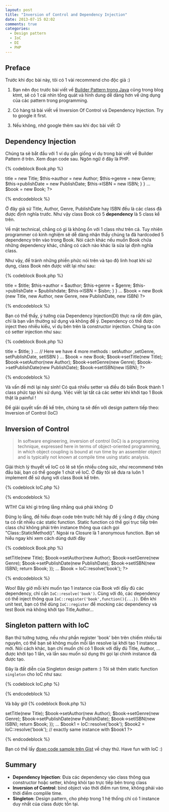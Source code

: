 ```yaml
---
layout: post
title: "Inversion of Control and Dependency Injection"
date: 2013-07-15 02:02
comments: true
categories: 
  - Design pattern 
  - IoC 
  - DI
  - PHP 
---
```



## Preface 
Trước khi đọc bài này, tôi có 1 vài recommend cho độc giả :) 

1. Bạn nên đọc trước bài viết về [Builder Pattern trong Java](http://ktmt.github.io/blog/2013/06/14/design-pattern-ap-dung-builder-pattern-trong-test-java/) cũng trong blog ktmt, sẽ có 1 cái nhìn tổng quát và hình dung dễ dàng hơn về ứng dụng của các pattern trong programming.

2. Có hàng tá bài viết về Inversion Of Control và Dependency Injection. Try to google it first. 

3. Nếu không, nhớ google thêm sau khi đọc bài viết :D  

## Dependency Injection

Chúng ta sẽ bắt đầu với 1 ví dụ gần giống ví dụ trong bài viết về Builder Pattern ở trên. Xem đoạn code sau. Ngôn ngữ ở đây là PHP.

{% codeblock  Book.php %}
<?php
class Book ()
{
    public function __construct()
    {
        $this->title = new Title;
        $this->author = new Author;
        $this->genre = new Genre;
        $this->publishDate = new PublishDate;
        $this->ISBN = new ISBN;
    }
}
...

$book = new Book;
?>
{% endcodeblock %} 

Ở đây giả sử Title, Author, Genre, PublishDate hay ISBN đều là các class đã được định nghĩa trước. Như vậy class Book có 5 **dependency** là 5 class kể trên.

Về mặt technical, chẳng có gì là không ổn với 1 class như trên cả. 
Tuy nhiên programmer có kinh nghiệm sẽ dễ dàng nhận thấy chúng ta đã hardcoded 5 dependency trên vào trong Book. 
Nói cách khác nếu muốn Book chứa những dependency khác, chẳng có cách nào khác là sửa lại định nghĩa class.

Như vậy, để tránh những phiền phức nói trên và tạo độ linh hoạt khi sử dụng, class Book nên được viết lại như sau: 

{% codeblock  Book.php %}
<?php
class Book ()
{
    public function __construct($title, $author, $genre, $publishdate, $isbn)
    {
        $this->title = $title;
        $this->author = $author;
        $this->genre = $genre;
        $this->publishDate = $publishdate;
        $this->ISBN = $isbn;
    }
}
...

$book = new Book (new Title, new Author, new Genre, new PublishDate, new ISBN)

?>
{% endcodeblock %} 

Bạn có thể thấy, ý tưởng của Dependency Injection(DI) thực ra rất đơn giản, chỉ là bạn vẫn thường sử dụng và không để ý.
Dependency có thể được inject theo nhiều kiểu, ví dụ bên trên là constructor injection.
Chúng ta còn có setter injection như sau:

{% codeblock  Book.php %}
<?php
class Book ()
{
    public function __construct()
    {
    }

    public function setTitle($title)
    {
        $this->title = $title;
    }

...  
// Here we have 4 more methods : setAuthor ,setGenre, setPublishDate, setISBN
}
...

$book = new Book;
$book->setTitle(new Title);
$book->setAuthor(new Author);
$book->setGenre(new Genre);
$book->setPublishDate(new PublishDate);
$book->setISBN(new ISBN);

?>
{% endcodeblock %} 

Và vấn đề mới lại nảy sinh! Có quá nhiều setter và điều đó biến Book thành 1 class phức tạp khi sử dụng. 
Việc viết lại tất cả các setter khi khởi tạo 1 Book thật là painful !

Để giải quyết vấn đề kể trên, chúng ta sẽ đến với design pattern tiếp theo: Inversion of Control (IoC)

## Inversion of Control 

> In software engineering, inversion of control (IoC) is a programming technique, expressed here in terms of object-oriented programming, in which object coupling is bound at run time by an assembler object and is typically not known at compile time using static analysis. 

Giải thích lý thuyết về IoC có lẽ sẽ tốn nhiều công sức, 
như recommend trên đầu bài, bạn có thể google 1 chút về IoC. 
Ở đây tôi sẽ đưa ra luôn 1 implement để sử dụng với class Book kể trên.


{% codeblock  IoC.php %}
<?php
class IoC {
   protected static $registry = array();

   // Register
   public static function register($name, Closure $resolve)
   {
      static::$registry[$name] = $resolve;
   }

   // Resolve
   public static function resolve($name)
   {
      if ( static::registered($name) )
      {
         $name = static::$registry[$name];
         return $name();
      }
 
      throw new Exception('Nothing registered with that name, fool.');
   }

   // Check resigtered or not
   public static function registered($name)
   {
      return array_key_exists($name, static::$registry);
   }

}
?>
{% endcodeblock %} 

WTH! Cái khỉ gì trông lằng nhằng quá phải không :D 

Đừng lo lắng, để hiểu đoạn code trên trước hết hãy để ý rằng ở đây chúng ta có rất nhiều các static function. 
Static function có thể gọi trục tiếp trên class chứ không phải trên instance thông qua cách gọi "Class::StaticMethod()".
Ngoài ra Closure là 1 anonymous function. 
Bạn sẽ hiểu ngay khi xem cách dùng dưới đây 

{% codeblock  Book.php %}
<?php
IoC::register('book', function(){
    $book = new Book;
    $book->setTitle(new Title);
    $book->setAuthor(new Author);
    $book->setGenre(new Genre);
    $book->setPublishDate(new PublishDate);
    $book->setISBN(new ISBN);

    return $book;
});
...

$book = IoC::resolve('book');

?>
{% endcodeblock %} 

Woo! Bây giở mỗi khi muốn tạo 1 instance của Book với đầy đủ các dependency, chỉ cần `IoC::resolve('book')`.
Cùng với đó, các dependency có thể inject thông qua `IoC::register('book',function(){...})`. 
Đến khi unit test, bạn có thể dùng `IoC::register` để mocking các dependency và test Book mà không khởi tạo Title,Author... 


## Singleton pattern with IoC 

Bạn thử tưởng tượng, nếu như phần register 'book' bên trên chiếm nhiều tài nguyên, có thể bạn sẽ không muốn mỗi lần resolve lại khởi tạo 1 instance mới.
Nói cách khác, bạn chỉ muốn chỉ có 1 Book với đầy đủ Title, Author, ... được khởi tạo 1 lần, và lần sau muốn sử dụng thì gọi lại chính instance đã được tạo.

Đây là đất diễn của Singleton design pattern :)
Tôi sẽ thêm static function `singleton` cho IoC như sau: 

{% codeblock  IoC.php %}
<?php
class IoC {
  protected static $registry = array();
  protected static $shared = array();

  // Register, here save the Closure to static::$registry
  public static function register($name, Closure $resolve)
  {
     static::$registry[$name] = $resolve;
  }

  // Singleton, Note that here we save the result of Closure, not the Closure
  public static function singleton($name, Closure $resolve)
  {
    static::$shared[$name] = $resolve();
  }

  // Resolve, consider register or singleton here
  public static function resolve($name)
  {
    if ( static::registered($name) )
    {
      $name = static::$registry[$name];
      return $name();
    }

    if ( static::singletoned($name) )
    {
      $instance = static::$shared[$name];
      return $instance;
    } 
 
    throw new Exception('Nothing registered with that name, fool.');
  }

  // Check resigtered or not
  public static function registered($name)
  {
     return array_key_exists($name, static::$registry);
  }


  // Check singleton object or not
  public static function singletoned($name)
  {
    return array_key_exists($name, static::$shared);
  }

}
?>
{% endcodeblock %} 


Và bây giờ 
{% codeblock  Book.php %}
<?php
IoC::singleton('book', function(){
    $book = new Book;
    $book->setTitle(new Title);
    $book->setAuthor(new Author);
    $book->setGenre(new Genre);
    $book->setPublishDate(new PublishDate);
    $book->setISBN(new ISBN);

    return $book;
});
...

$book1 = IoC::resolve('book');
$book2 = IoC::resolve('book'); // exactly same instance with $book1

?>
{% endcodeblock %} 

Bạn có thể lấy [đoạn code sample trên Gist](https://gist.github.com/DTVD/5997723) về chạy thử.
Have fun with IoC :)

## Summary
* **Dependency Injection**: Đưa các dependency vào class thông qua constructor hoặc setter, không khỏi tạo trực tiếp bên trong class
* **Inversion of Control**: bind object vào thời điểm run time, không phải vào thời điểm complile time.
* **Singleton**: Design pattern, cho phép trong 1 hệ thống chỉ có 1 instance duy nhất của class được tồn tại. 


